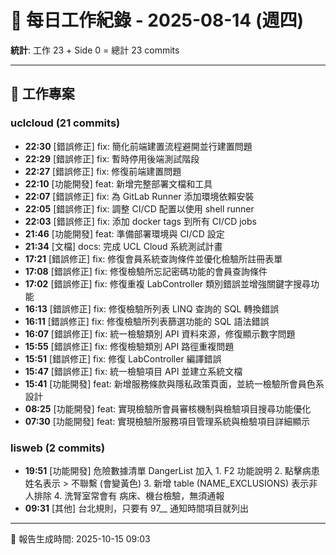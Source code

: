 # 📅 每日工作紀錄 - 2025-08-14 (週四)

**統計**: 工作 23 + Side 0 = 總計 23 commits

---

## 💼 工作專案

### uclcloud (21 commits)

- **22:30** [錯誤修正] fix: 簡化前端建置流程避開並行建置問題
- **22:29** [錯誤修正] fix: 暫時停用後端測試階段
- **22:27** [錯誤修正] fix: 修復前端建置問題
- **22:10** [功能開發] feat: 新增完整部署文檔和工具
- **22:07** [錯誤修正] fix: 為 GitLab Runner 添加環境依賴安裝
- **22:05** [錯誤修正] fix: 調整 CI/CD 配置以使用 shell runner
- **22:03** [錯誤修正] fix: 添加 docker tags 到所有 CI/CD jobs
- **21:46** [功能開發] feat: 準備部署環境與 CI/CD 設定
- **21:34** [文檔] docs: 完成 UCL Cloud 系統測試計畫
- **17:21** [錯誤修正] fix: 修復會員系統查詢條件並優化檢驗所註冊表單
- **17:08** [錯誤修正] fix: 修復檢驗所忘記密碼功能的會員查詢條件
- **17:02** [錯誤修正] fix: 修復重複 LabController 類別錯誤並增強關鍵字搜尋功能
- **16:13** [錯誤修正] fix: 修復檢驗所列表 LINQ 查詢的 SQL 轉換錯誤
- **16:11** [錯誤修正] fix: 修復檢驗所列表篩選功能的 SQL 語法錯誤
- **16:07** [錯誤修正] fix: 統一檢驗類別 API 資料來源，修復顯示數字問題
- **15:55** [錯誤修正] fix: 修復檢驗類別 API 路徑重複問題
- **15:51** [錯誤修正] fix: 修復 LabController 編譯錯誤
- **15:47** [錯誤修正] fix: 統一檢驗項目 API 並建立系統文檔
- **15:41** [功能開發] feat: 新增服務條款與隱私政策頁面，並統一檢驗所會員色系設計
- **08:25** [功能開發] feat: 實現檢驗所會員審核機制與檢驗項目搜尋功能優化
- **07:30** [功能開發] feat: 實現檢驗所服務項目管理系統與檢驗項目詳細顯示

### lisweb (2 commits)

- **19:51** [功能開發] 危險數據清單 DangerList 加入 1. F2 功能說明 2. 點擊病患姓名表示 > 不聯繫 (會變黃色) 3. 新增 table (NAME_EXCLUSIONS) 表示非人排除 4. 洗腎室常會有 病床、機台檢驗，無須通報
- **09:31** [其他] 台北規則，只要有 97__ 通知時間項目就列出

---

📅 報告生成時間: 2025-10-15 09:03
